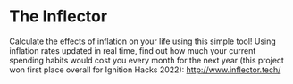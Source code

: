 # The Inflector
Calculate the effects of inflation on your life using this simple tool! Using inflation rates updated in real time, find out how much your current spending habits would cost you every month for the next year (this project won first place overall for Ignition Hacks 2022): http://www.inflector.tech/

